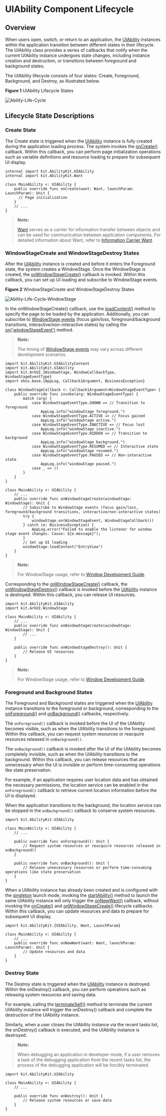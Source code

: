 # UIAbility Component Lifecycle

## Overview

When users open, switch, or return to an application, the [UIAbility](../../../API_Reference/source_en/apis/AbilityKit/cj-apis-ability.md#class-uiability) instances within the application transition between different states in their lifecycle. The UIAbility class provides a series of callbacks that notify when the current UIAbility instance undergoes state changes, including instance creation and destruction, or transitions between foreground and background states.

The UIAbility lifecycle consists of four states: Create, Foreground, Background, and Destroy, as illustrated below.

**Figure 1** UIAbility Lifecycle States

![Ability-Life-Cycle](figures/Ability-Life-Cycle.png)<!-- ToBeReviewd -->

## Lifecycle State Descriptions

### Create State

The Create state is triggered when the [UIAbility](../../../API_Reference/source_en/apis/AbilityKit/cj-apis-ability.md#class-uiability) instance is fully created during the application loading process. The system invokes the [onCreate()](../../../API_Reference/source_en/apis/AbilityKit/cj-apis-ability.md#func-oncreatewant-launchparam) callback. Within this callback, you can perform page initialization operations such as variable definitions and resource loading to prepare for subsequent UI display.

```cangjie
internal import kit.AbilityKit.UIAbility
internal import kit.AbilityKit.Want

class MainAbility <: UIAbility {
    public override func onCreate(want: Want, launchParam: LaunchParam): Unit {
      // Page initialization
    }
    // ...
}
```

> **Note:**
>
> [Want](../../../API_Reference/source_en/apis/AbilityKit/cj-apis-ability.md#class-want) serves as a carrier for information transfer between objects and can be used for communication between application components. For detailed information about Want, refer to [Information Carrier Want](cj-want-overview.md).

### WindowStageCreate and WindowStageDestroy States

After the [UIAbility](../../../API_Reference/source_en/apis/AbilityKit/cj-apis-ability.md#class-uiability) instance is created and before it enters the Foreground state, the system creates a WindowStage. Once the WindowStage is created, the [onWindowStageCreate()](../../../API_Reference/source_en/apis/AbilityKit/cj-apis-ability.md#func-onwindowstagecreatewindowstage) callback is invoked. Within this callback, you can set up UI loading and subscribe to WindowStage events.

**Figure 2** WindowStageCreate and WindowStageDestroy States

![Ability-Life-Cycle-WindowStage](figures/Ability-Life-Cycle-WindowStage.png)<!-- ToBeReviewd -->

In the onWindowStageCreate() callback, use the [loadContent()](../../../API_Reference/source_en/arkui-cj/cj-apis-window.md#class-windowstage) method to specify the page to be loaded by the application. Additionally, you can subscribe to [WindowStage events](../../../API_Reference/source_en/arkui-cj/cj-apis-window.md#enum-windowstageeventtype) (focus gain/loss, foreground/background transitions, interactive/non-interactive states) by calling the [on('windowStageEvent')](../../../API_Reference/source_en/arkui-cj/cj-apis-window.md#func-onwindowcallbacktype-callback1argumentwindowstageeventtype) method.

> **Note:**
>
> The timing of [WindowStage events](../../../API_Reference/source_en/arkui-cj/cj-apis-window.md#enum-windowstageeventtype) may vary across different development scenarios.

<!-- compile -->

```cangjie
import kit.AbilityKit.UIAbilityContext
import kit.AbilityKit.UIAbility
import kit.ArkUI.{WindowStage, WindowCallbackType, WindowStageEventType}
import ohos.base.{AppLog, Callback1Argument, BusinessException}

class WindowStageCallback <: Callback1Argument<WindowStageEventType> {
    public override func invoke(arg: WindowStageEventType) {
        match (arg) {
            case WindowStageEventType.SHOWN => // Transition to foreground
                AppLog.info("windowStage foreground.")
            case WindowStageEventType.ACTIVE => // Focus gained
                AppLog.info("windowStage active.")
            case WindowStageEventType.INACTIVE => // Focus lost
                AppLog.info("windowStage inactive.")
            case WindowStageEventType.HIDDEN => // Transition to background
                AppLog.info("windowStage background.")
            case WindowStageEventType.RESUMED => // Interactive state
                AppLog.info("windowStage resumed.")
            case WindowStageEventType.PAUSED => // Non-interactive state
                AppLog.info("windowStage paused.")
            case _ => ()
        }
    }
}

class MainAbility <: UIAbility {
    // ...
    public override func onWindowStageCreate(windowStage: WindowStage): Unit {
        // Subscribe to WindowStage events (focus gain/loss, foreground/background transitions, interactive/non-interactive states)
        try {
            windowStage.on(WindowStageEvent, WindowStageCallback())
        } catch (e: BusinessException) {
            AppLog.error("Failed to enable the listener for window stage event changes. Cause: ${e.message}");
        }
        // Set up UI loading
        windowStage.loadContent("EntryView")
    }
}
```

> **Note:**
>
> For WindowStage usage, refer to [Window Development Guide](../../../API_Reference/source_en/arkui-cj/cj-apis-window.md).

Corresponding to the [onWindowStageCreate()](../../../API_Reference/source_en/apis/AbilityKit/cj-apis-ability.md#func-onwindowstagecreatewindowstage) callback, the [onWindowStageDestroy()](../../../API_Reference/source_en/apis/AbilityKit/cj-apis-ability.md#let-onwindowstagedestroy) callback is invoked before the [UIAbility](../../../API_Reference/source_en/apis/AbilityKit/cj-apis-ability.md#class-uiability) instance is destroyed. Within this callback, you can release UI resources.

<!-- compile -->

```cangjie
import kit.AbilityKit.UIAbility
import kit.ArkUI.WindowStage

class MainAbility <: UIAbility {
    // ...
    public override func onWindowStageCreate(windowStage: WindowStage): Unit {
        // ...
    }

    public override func onWindowStageDestroy(): Unit {
        // Release UI resources
    }
}
```

> **Note:**
>
> For WindowStage usage, refer to [Window Development Guide](../../../API_Reference/source_en/arkui-cj/cj-apis-window.md).

### Foreground and Background States

The Foreground and Background states are triggered when the [UIAbility](../../../API_Reference/source_en/apis/AbilityKit/cj-apis-ability.md#class-uiability) instance transitions to the foreground or background, corresponding to the [onForeground()](../../../API_Reference/source_en/apis/AbilityKit/cj-apis-ability.md#func-onforeground) and [onBackground()](../../../API_Reference/source_en/apis/AbilityKit/cj-apis-ability.md#func-onbackground) callbacks, respectively.

The `onForeground()` callback is invoked before the UI of the UIAbility becomes visible, such as when the UIAbility transitions to the foreground. Within this callback, you can request system resources or reacquire resources released in `onBackground()`.

The `onBackground()` callback is invoked after the UI of the UIAbility becomes completely invisible, such as when the UIAbility transitions to the background. Within this callback, you can release resources that are unnecessary when the UI is invisible or perform time-consuming operations like state preservation.

For example, if an application requires user location data and has obtained the necessary permissions, the location service can be enabled in the `onForeground()` callback to retrieve current location information before the UI is displayed.

When the application transitions to the background, the location service can be stopped in the `onBackground()` callback to conserve system resources.

<!-- compile -->

```cangjie
import kit.AbilityKit.UIAbility

class MainAbility <: UIAbility {
    // ...

    public override func onForeground(): Unit {
        // Request system resources or reacquire resources released in onBackground()
    }

    public override func onBackground(): Unit {
        // Release unnecessary resources or perform time-consuming operations like state preservation
    }
}
```

When a UIAbility instance has already been created and is configured with the [singleton](cj-uiability-launch-type.md#singleton-launch-mode) launch mode, invoking the [startAbility()](../../../API_Reference/source_en/apis/AbilityKit/cj-apis-ability.md#func-startabilitywant) method to launch the same UIAbility instance will only trigger the [onNewWant()](../../../API_Reference/source_en/apis/AbilityKit/cj-apis-ability.md#func-onnewwantwant-launchparam) callback, without invoking the [onCreate()](../../../API_Reference/source_en/apis/AbilityKit/cj-apis-ability.md#func-oncreatewant-launchparam) and [onWindowStageCreate()](../../../API_Reference/source_en/apis/AbilityKit/cj-apis-ability.md#func-onwindowstagecreatewindowstage) lifecycle callbacks. Within this callback, you can update resources and data to prepare for subsequent UI display.

<!-- compile -->

```cangjie
import kit.AbilityKit.{UIAbility, Want, LaunchParam}

class MainAbility <: UIAbility {
    // ...
    public override func onNewWant(want: Want, launchParam: LaunchParam): Unit {
        // Update resources and data
    }
}
```

### Destroy State

The Destroy state is triggered when the [UIAbility](../../../API_Reference/source_en/apis/AbilityKit/cj-apis-ability.md#class-uiability) instance is destroyed. Within the onDestroy() callback, you can perform operations such as releasing system resources and saving data.

For example, calling the [terminateSelf()](../../../API_Reference/source_en/apis/AbilityKit/cj-apis-ability.md#func-terminateself) method to terminate the current UIAbility instance will trigger the onDestroy() callback and complete the destruction of the UIAbility instance.

<!--RP1-->
Similarly, when a user closes the UIAbility instance via the recent tasks list, the onDestroy() callback is executed, and the UIAbility instance is destroyed.

> **Note:**
>
> When debugging an application in developer mode, if a user removes a task of the debugging application from the recent tasks list, the process of the debugging application will be forcibly terminated.

<!--RP1End-->

<!-- compile -->

```cangjie
import kit.AbilityKit.UIAbility

class MainAbility <: UIAbility {
    // ...

    public override func onDestroy(): Unit {
        // Release system resources or save data
    }
}
```